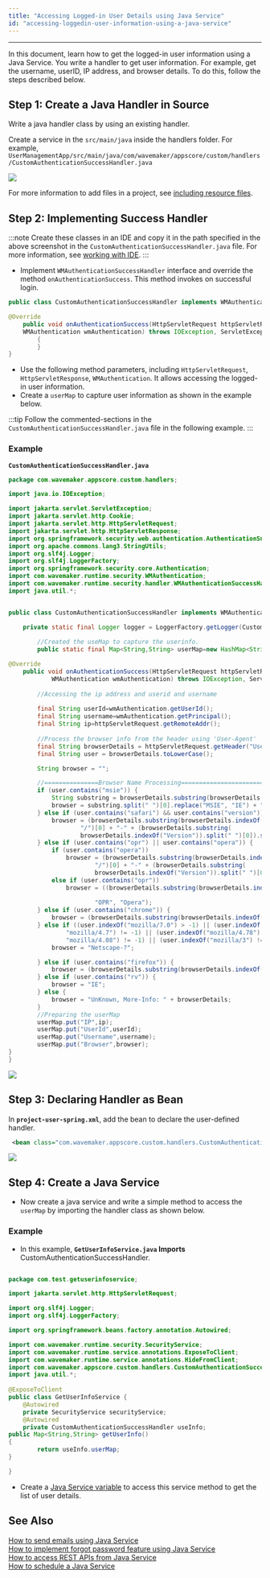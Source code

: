 ```yaml
---
title: "Accessing Logged-in User Details using Java Service"
id: "accessing-loggedin-user-information-using-a-java-service"
---
```

---

In this document, learn how to get the logged-in user information using a Java Service. You write a handler to get user information. For example, get the username, userID, IP address, and browser details. To do this, follow the steps described below.

## Step 1: Create a Java Handler in Source

Write a java handler class by using an existing handler.

Create a service in the `src/main/java` inside the handlers folder. For example, `UserManagementApp/src/main/java/com/wavemaker/appscore/custom/handlers/CustomAuthenticationSuccessHandler.java`

[![](/learn/assets/Doc1.png)](/learn/assets/Doc1.png) 

For more information to add files in a project, see [including resource files](/learn/app-development/services/3rd-party-libraries/#including-resource-files).

## Step 2: Implementing Success Handler

:::note
Create these classes in an IDE and copy it in the path specified in the above screenshot in the `CustomAuthenticationSuccessHandler.java` file. For more information, see [working with IDE](/learn/app-development/dev-integration/extending-application-using-ides/).
:::

- Implement `WMAuthenticationSuccessHandler` interface and override the method `onAuthenticationSuccess`. This method invokes on successful login.

```java
public class CustomAuthenticationSuccessHandler implements WMAuthenticationSuccessHandler {

@Override
    public void onAuthenticationSuccess(HttpServletRequest httpServletRequest, HttpServletResponse httpServletResponse,
    WMAuthentication wmAuthentication) throws IOException, ServletException
        {
        }
}
```

- Use the following method parameters, including `HttpServletRequest`, `HttpServletResponse`, `WMAuthentication`. It allows accessing the logged-in user information.
- Create a `userMap` to capture user information as shown in the example below.

:::tip
Follow the commented-sections in the `CustomAuthenticationSuccessHandler.java` file in the following example.
:::

### Example

**`CustomAuthenticationSuccessHandler.java`**

```java
package com.wavemaker.appscore.custom.handlers;

import java.io.IOException;

import jakarta.servlet.ServletException;
import jakarta.servlet.http.Cookie;
import jakarta.servlet.http.HttpServletRequest;
import jakarta.servlet.http.HttpServletResponse;
import org.springframework.security.web.authentication.AuthenticationSuccessHandler;
import org.apache.commons.lang3.StringUtils;
import org.slf4j.Logger;
import org.slf4j.LoggerFactory;
import org.springframework.security.core.Authentication;
import com.wavemaker.runtime.security.WMAuthentication;
import com.wavemaker.runtime.security.handler.WMAuthenticationSuccessHandler;
import java.util.*;


public class CustomAuthenticationSuccessHandler implements WMAuthenticationSuccessHandler {

	private static final Logger logger = LoggerFactory.getLogger(CustomAuthenticationSuccessHandler.class);
        
        //Created the useMap to capture the userinfo.
		public static final Map<String,String> userMap=new HashMap<String,String>();

@Override
	public void onAuthenticationSuccess(HttpServletRequest httpServletRequest, HttpServletResponse httpServletResponse,
			WMAuthentication wmAuthentication) throws IOException, ServletException {
		
		//Accessing the ip address and userid and username
		
		final String userId=wmAuthentication.getUserId();
        final String username=wmAuthentication.getPrincipal();
		final String ip=httpServletRequest.getRemoteAddr();
		
		//Process the browser info from the header using 'User-Agent'
        final String browserDetails = httpServletRequest.getHeader("User-Agent");
        final String user = browserDetails.toLowerCase();

        String browser = "";

        //===============Browser Name Processing===========================
        if (user.contains("msie")) {
            String substring = browserDetails.substring(browserDetails.indexOf("MSIE")).split(";")[0];
            browser = substring.split(" ")[0].replace("MSIE", "IE") + "-" + substring.split(" ")[1];
        } else if (user.contains("safari") && user.contains("version")) {
            browser = (browserDetails.substring(browserDetails.indexOf("Safari")).split(" ")[0]).split(
                    "/")[0] + "-" + (browserDetails.substring(
                    browserDetails.indexOf("Version")).split(" ")[0]).split("/")[1];
        } else if (user.contains("opr") || user.contains("opera")) {
            if (user.contains("opera"))
                browser = (browserDetails.substring(browserDetails.indexOf("Opera")).split(" ")[0]).split(
                        "/")[0] + "-" + (browserDetails.substring(
                        browserDetails.indexOf("Version")).split(" ")[0]).split("/")[1];
            else if (user.contains("opr"))
                browser = ((browserDetails.substring(browserDetails.indexOf("OPR")).split(" ")[0]).replace("/",
                                                                                                           "-")).replace(
                        "OPR", "Opera");
        } else if (user.contains("chrome")) {
            browser = (browserDetails.substring(browserDetails.indexOf("Chrome")).split(" ")[0]).replace("/", "-");
        } else if ((user.indexOf("mozilla/7.0") > -1) || (user.indexOf("netscape6") != -1) || (user.indexOf(
                "mozilla/4.7") != -1) || (user.indexOf("mozilla/4.78") != -1) || (user.indexOf(
                "mozilla/4.08") != -1) || (user.indexOf("mozilla/3") != -1)) {
            browser = "Netscape-?";

        } else if (user.contains("firefox")) {
            browser = (browserDetails.substring(browserDetails.indexOf("Firefox")).split(" ")[0]).replace("/", "-");
        } else if (user.contains("rv")) {
            browser = "IE";
        } else {
            browser = "UnKnown, More-Info: " + browserDetails;
        }
        //Preparing the userMap
        userMap.put("IP",ip);
        userMap.put("UserId",userId);
        userMap.put("Username",username);
        userMap.put("Browser",browser);
}
}
```

[![](/learn/assets/Doc3.png)](/learn/assets/Doc3.png)

## Step 3: Declaring Handler as Bean

In **`project-user-spring.xml`**, add the bean to declare the user-defined handler.

```xml
 <bean class="com.wavemaker.appscore.custom.handlers.CustomAuthenticationSuccessHandler" id="customAuthenticationSuccessHandler/>
```

[![](/learn/assets/Doc4.png)](/learn/assets/Doc4.png)


## Step 4: Create a Java Service

- Now create a java service and write a simple method to access the `userMap` by importing the handler class as shown below. 

### Example

- In this example, **`GetUserInfoService.java` Imports** CustomAuthenticationSuccessHandler.

```java

package com.test.getuserinfoservice;

import jakarta.servlet.http.HttpServletRequest;

import org.slf4j.Logger;
import org.slf4j.LoggerFactory;

import org.springframework.beans.factory.annotation.Autowired;

import com.wavemaker.runtime.security.SecurityService;
import com.wavemaker.runtime.service.annotations.ExposeToClient;
import com.wavemaker.runtime.service.annotations.HideFromClient;
import com.wavemaker.appscore.custom.handlers.CustomAuthenticationSuccessHandler;
import java.util.*;
 
@ExposeToClient
public class GetUserInfoService {
    @Autowired
    private SecurityService securityService;
    @Autowired
    private CustomAuthenticationSuccessHandler useInfo;
public Map<String,String> getUserInfo()
{
        return useInfo.userMap;
}

}
```

- Create a [Java Service variable](/learn/app-development/services/java-services/variables) to access this service method to get the list of user details.

## See Also

[How to send emails using Java Service](/learn/how-tos/sending-email-using-java-service/)  
[How to implement forgot password feature using Java Service](/learn/how-tos/implementing-forgot-password-feature-using-java-service/)  
[How to access REST APIs from Java Service](/learn/how-tos/accessing-rest-apis-java-service/)  
[How to schedule a Java Service](/learn/how-tos/scheduling-java-service/)  
